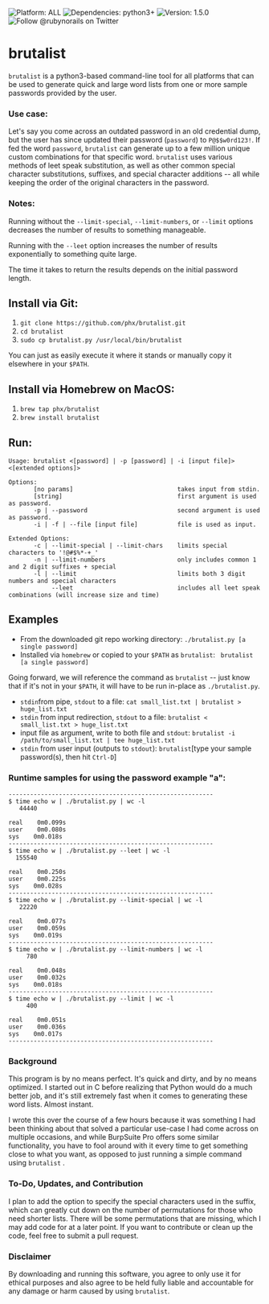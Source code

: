 ![Platform: ALL](https://img.shields.io/badge/platform-ALL-green)
![Dependencies: python3+](https://img.shields.io/badge/dependencies-python3+-blue)
![Version: 1.5.0](https://img.shields.io/badge/version-1.6.5-green)
![Follow @rubynorails on Twitter](https://img.shields.io/twitter/follow/rubynorails?label=follow&style=social)

# brutalist
`brutalist` is a python3-based command-line tool for all platforms that can be used to generate quick and large word lists from one or more sample passwords provided by the user.

### Use case:
Let's say you come across an outdated password in an old credential dump, but the user has since updated their password (`password`) to `P@$$w0rd123!`.
If fed the word `password`, `brutalist` can generate up to a few million unique custom combinations for that specific word.
`brutalist` uses various methods of leet speak substitution, as well as other common special character substitutions, suffixes, and special character additions -- all while keeping the order of the original characters in the password.

### Notes:
Running without the `--limit-special`, `--limit-numbers`, or `--limit` options decreases the number of results to something manageable.

Running with the `--leet` option increases the number of results exponentially to something quite large.

The time it takes to return the results depends on the initial password length.

## Install via Git:
1. `git clone https://github.com/phx/brutalist.git`
2. `cd brutalist`
3. `sudo cp brutalist.py /usr/local/bin/brutalist`

You can just as easily execute it where it stands or manually copy it elsewhere in your `$PATH`.

## Install via Homebrew on MacOS:
1. `brew tap phx/brutalist`
2. `brew install brutalist`

## Run:
```
Usage: brutalist <[password] | -p [password] | -i [input file]> <[extended options]>

Options:
       [no params]                             takes input from stdin.
       [string]                                first argument is used as password.
       -p | --password                         second argument is used as password.
       -i | -f | --file [input file]           file is used as input.

Extended Options:
       -c | --limit-special | --limit-chars    limits special characters to '!@#$%*-+_'
       -n | --limit-numbers                    only includes common 1 and 2 digit suffixes + special
       -l | --limit                            limits both 3 digit numbers and special characters
            --leet                             includes all leet speak combinations (will increase size and time)
```
## Examples
- From the downloaded git repo working directory:
 `./brutalist.py [a single password]`
- Installed via `homebrew` or copied to your `$PATH` as `brutalist`:
` brutalist [a single password]`
 
Going forward, we will reference the command as `brutalist` -- just know that if it's not in your `$PATH`, it will have to be run in-place as `./brutalist.py`.

- `stdin`from pipe, `stdout` to a file:
`cat small_list.txt | brutalist > huge_list.txt`
- `stdin` from input redirection, `stdout` to a file:
`brutalist < small_list.txt > huge_list.txt`
- input file as argument, write to both file and `stdout`:
`brutalist -i /path/to/small_list.txt | tee huge_list.txt`
- `stdin` from user input (outputs to `stdout`):
`brutalist`[type your sample password(s), then hit `Ctrl-D`]

### Runtime samples for using the password example "a":
```
---------------------------------------------------------
$ time echo w | ./brutalist.py | wc -l
   44440

real    0m0.099s
user    0m0.080s
sys    0m0.018s
---------------------------------------------------------
$ time echo w | ./brutalist.py --leet | wc -l
  155540

real    0m0.250s
user    0m0.225s
sys    0m0.028s
---------------------------------------------------------
$ time echo w | ./brutalist.py --limit-special | wc -l
   22220

real    0m0.077s
user    0m0.059s
sys    0m0.019s
---------------------------------------------------------
$ time echo w | ./brutalist.py --limit-numbers | wc -l
     780

real    0m0.048s
user    0m0.032s
sys    0m0.018s
---------------------------------------------------------
$ time echo w | ./brutalist.py --limit | wc -l
     400

real    0m0.051s
user    0m0.036s
sys    0m0.017s
---------------------------------------------------------
```

### Background
This program is by no means perfect.  It's quick and dirty, and by no means optimized.  I started out in C before realizing that Python would do a much better job, and it's still extremely fast when it comes to generating these word lists.  Almost instant.

I wrote this over the course of a few hours because it was something I had been thinking about that solved a particular use-case I had come across on multiple occasions, and while BurpSuite Pro offers some similar functionality, you have to fool around with it every time to get something close to what you want, as opposed to just running a simple command using `brutalist` . 

### To-Do, Updates, and Contribution
I plan to add the option to specify the special characters used in the suffix, which can greatly cut down on the number of permutations for those who need shorter lists.  There will be some permutations that are missing, which I may add code for at a later point.  If you want to contribute or clean up the code, feel free to submit a pull request.

### Disclaimer
By downloading and running this software, you agree to only use it for ethical purposes and also agree to be held fully liable and accountable for any damage or harm caused by using `brutalist`.
